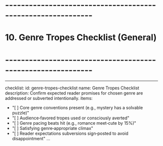 # ------------------------------------------------------------
# 10. Genre Tropes Checklist (General)
# ------------------------------------------------------------
---
checklist:
  id: genre-tropes-checklist
  name: Genre Tropes Checklist
  description: Confirm expected reader promises for chosen genre are addressed or subverted intentionally.
items:
  - "[ ] Core genre conventions present (e.g., mystery has a solvable puzzle)"
  - "[ ] Audience‑favored tropes used or consciously averted"
  - "[ ] Genre pacing beats hit (e.g., romance meet‑cute by 15%)"
  - "[ ] Satisfying genre‑appropriate climax"
  - "[ ] Reader expectations subversions sign‑posted to avoid disappointment"
...
